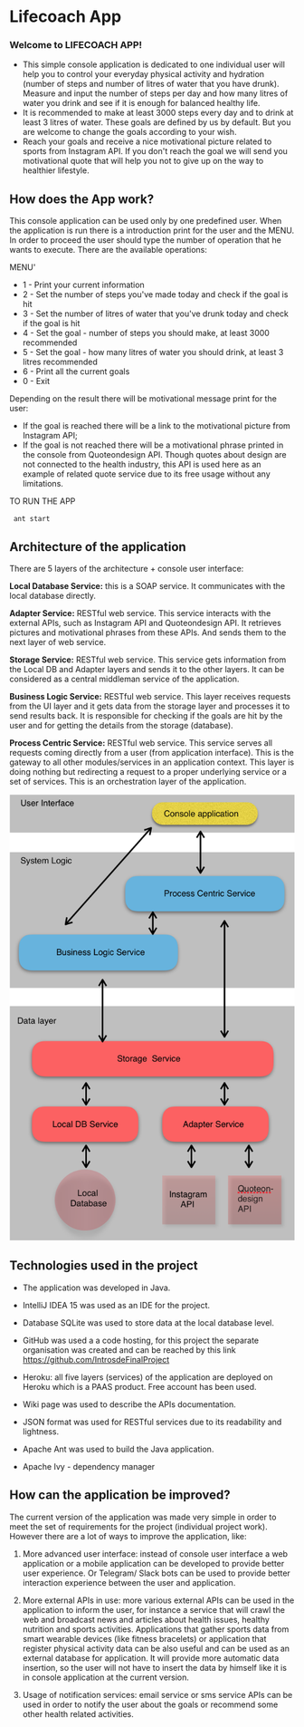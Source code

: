 
# Lifecoach App

### Welcome to LIFECOACH APP!

* This simple console application is dedicated to one individual user will help you to control your everyday physical activity and hydration (number of steps and number of litres of water that you have drunk). 
Measure and input the number of steps per day and how many litres of water you drink and see if it is enough for balanced healthy life. 
* It is recommended to make at least 3000 steps every day and to drink at least 3 litres of water. These goals are defined by us by default. But you are welcome to change the goals according to your wish.
* Reach your goals and receive a nice motivational picture related to sports from Instagram API. If you don't reach the goal we will send you motivational quote that will help you not to give up on the way to healthier lifestyle.


## How does the App work?

This console application can be used only by one predefined user. 
When the application is run there is a introduction print for the user and the MENU. In order to proceed the user should type the number of operation that he wants to execute. There are the available operations:

 MENU'
     
* 1 - Print your current information
* 2 - Set the number of steps you've made today and check if the goal is hit
* 3 - Set the number of litres of water that you've drunk today and check if the goal is hit
* 4 - Set the goal - number of steps you should make, at least 3000 recommended
* 5 - Set the goal - how many litres of water you should drink, at least 3 litres recommended
* 6 - Print all the current goals 
* 0 - Exit

Depending on the result there will be motivational message print for the user:

- If the goal is reached there will be a link to the motivational picture from Instagram API;
- If the goal is not reached there will be a motivational phrase printed in the console from Quoteondesign API. Though quotes about design are not connected to the health industry, this API is used here as an example of related quote service due to its free usage without any limitations.

TO RUN THE APP

     ant start 

## Architecture of the application

There are 5 layers of the architecture + console user interface:

**Local Database Service:** this is a SOAP service. It communicates with the local database directly.

**Adapter Service:** RESTful web service. This service interacts with the external APIs, such as Instagram API and Quoteondesign API. It retrieves pictures and motivational phrases from these APIs. And sends them to the next layer of web service.

**Storage Service:** RESTful web service. This service gets information from the Local DB and Adapter layers and sends it to the other layers. It can be considered as a central middleman service of the application.

**Business Logic Service:** RESTful web service. This layer receives requests from the UI layer and it gets data from the storage layer and processes it to send results back. It is responsible for checking if the goals are hit by the user and for getting the details from the storage (database).

**Process Centric Service:** RESTful web service. This service serves all requests coming directly from a user (from application interface). This is the gateway to all other modules/services in an application context. This layer is doing nothing but redirecting a request to a proper underlying service or a set of services. This is an orchestration layer of the application.

![](https://github.com/IntrosdeFinalProject/introsde-client/blob/master/ApplicationArchitectureScheme.png)

## Technologies used in the project


* The application was developed in Java.

* IntelliJ IDEA 15 was used as an IDE for the project.

* Database SQLite was used to store data at the local database level.

* GitHub was used a a code hosting, for this project the separate organisation was created and can be reached by this link https://github.com/IntrosdeFinalProject 

* Heroku: all five layers (services) of the application are deployed on Heroku which is a PAAS product. Free account has been used. 

* Wiki page was used to describe the APIs documentation.

* JSON format was used for RESTful services due to its readability and lightness. 

* Apache Ant was used to build the Java application.

* Apache Ivy - dependency manager


## How can the application be improved?

The current version of the application was made very simple in order to meet the set of requirements for the project (individual project work). However there are a lot of ways to improve the application, like:

1) More advanced user interface: instead of console user interface a web application or a mobile application can be developed to provide better user experience. Or Telegram/ Slack bots can be used to provide better interaction experience between the user and application. 

2) More external APIs in use: more various external APIs can be used in the application to inform the user, for instance a service that will crawl the web and broadcast news and articles about health issues, healthy nutrition and sports activities. Applications that gather sports data from smart wearable devices (like fitness bracelets) or application that register physical activity data can be also useful and can be used as an external database for application. It will provide more automatic data insertion, so the user will not have to insert the data by himself like it is in console application at the current version.

3) Usage of notification services: email service or sms service APIs can be used in order to notify the user about the goals or recommend some other health related activities.
